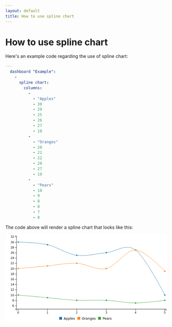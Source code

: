 ```yaml
---
layout: default
title: How to use spline chart
---
```


# How to use spline chart
Here's an example code regarding the use of spline chart: 

```yaml
---
  dashboard "Example": 
    - 
      spline chart: 
        columns: 
          - 
            - "Apples"
            - 30
            - 29
            - 25
            - 26
            - 27
            - 10
          - 
            - "Oranges"
            - 20
            - 21
            - 22
            - 20
            - 27
            - 19
          - 
            - "Pears"
            - 10
            - 9
            - 8
            - 8
            - 7
            - 8

```
The code above will render a spline chart that looks like this:

![](../screenshots/spline_chart.png)
